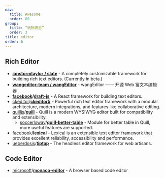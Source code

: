```yaml
---
nav:
  title: Awesome
  order: 80
group:
  title: “玩物丧志”
  order: 3
title: editor
order: 6
---
```


## Rich Editor

- **[ianstormtaylor / slate](https://github.com/ianstormtaylor/slate)** - A completely customizable framework for building rich text editors. (Currently in beta.)
- **[wangeditor-team / wangEditor](https://github.com/wangeditor-team/wangEditor)** - wangEditor —— 开源 Web 富文本编辑器
- **[facebook](https://github.com/facebook?type=source)/[draft-js](https://github.com/facebook/draft-js)** - A React framework for building text editors.
- [ckeditor](https://github.com/ckeditor?type=source)/**[ckeditor5](https://github.com/ckeditor/ckeditor5)** - Powerful rich text editor framework with a modular architecture, modern integrations, and features like collaborative editing.
- [quilljs](https://github.com/quilljs?type=source)/**[quill](https://github.com/quilljs/quill)** - Quill is a modern WYSIWYG editor built for compatibility and extensibility.
  - [soccerloway](https://github.com/soccerloway)/**[quill-better-table](https://github.com/soccerloway/quill-better-table)** - Module for better table in Quill, more useful features are supported.
- [facebook](https://github.com/facebook?type=source)/**[lexical](https://github.com/facebook/lexical)** - Lexical is an extensible text editor framework that provides excellent reliability, accessibility and performance.
- [ueberdosis](https://github.com/ueberdosis?type=source)/**[tiptap](https://github.com/ueberdosis/tiptap)** - The headless editor framework for web artisans.

## Code Editor

- [microsoft](https://github.com/microsoft?type=source)/**[monaco-editor](https://github.com/microsoft/monaco-editor)** - A browser based code editor


